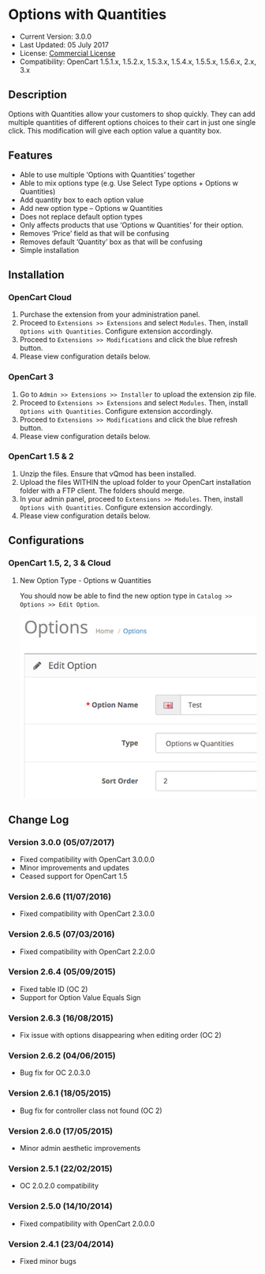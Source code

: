 # Options with Quantities

* Current Version: 3.0.0
* Last Updated: 05 July 2017
* License: [Commercial License][1]
* Compatibility: OpenCart 1.5.1.x, 1.5.2.x, 1.5.3.x, 1.5.4.x, 1.5.5.x, 1.5.6.x, 2.x, 3.x


[1]: https://www.marketinsg.com/usage-license

## Description

Options with Quantities allow your customers to shop quickly. They can add multiple quantities of different options choices to their cart in just one single click. This modification will give each option value a quantity box.

## Features

* Able to use multiple ‘Options with Quantities’ together
* Able to mix options type (e.g. Use Select Type options + Options w Quantities)
* Add quantity box to each option value
* Add new option type – Options w Quantities
* Does not replace default option types
* Only affects products that use ‘Options w Quantities’ for their option.
* Removes ‘Price’ field as that will be confusing
* Removes default ‘Quantity’ box as that will be confusing
* Simple installation

## Installation

### OpenCart Cloud

1. Purchase the extension from your administration panel.
2. Proceed to `Extensions >> Extensions` and select `Modules`. Then, install `Options with Quantities`. Configure extension accordingly.
3. Proceed to `Extensions >> Modifications` and click the blue refresh button.
4. Please view configuration details below.

### OpenCart 3

1. Go to `Admin >> Extensions >> Installer` to upload the extension zip file.
2. Proceed to `Extensions >> Extensions` and select `Modules`. Then, install `Options with Quantities`. Configure extension accordingly.
3. Proceed to `Extensions >> Modifications` and click the blue refresh button.
4. Please view configuration details below.

### OpenCart 1.5 & 2

1. Unzip the files. Ensure that vQmod has been installed.
2. Upload the files WITHIN the upload folder to your OpenCart installation folder with a FTP client. The folders should merge.
3. In your admin panel, proceed to `Extensions >> Modules`. Then, install `Options with Quantities`. Configure extension accordingly.
4. Please view configuration details below.

## Configurations

### OpenCart 1.5, 2, 3 & Cloud

1. New Option Type - Options w Quantities

	You should now be able to find the new option type in `Catalog >> Options >> Edit Option`.

	![Screenshot](images/options_with_quantities/image-1.png)

## Change Log

### Version 3.0.0 (05/07/2017)
* Fixed compatibility with OpenCart 3.0.0.0
* Minor improvements and updates
* Ceased support for OpenCart 1.5
### Version 2.6.6 (11/07/2016)
* Fixed compatibility with OpenCart 2.3.0.0
### Version 2.6.5 (07/03/2016)
* Fixed compatibility with OpenCart 2.2.0.0
### Version 2.6.4 (05/09/2015)
* Fixed table ID (OC 2)
* Support for Option Value Equals Sign
### Version 2.6.3 (16/08/2015)
* Fix issue with options disappearing when editing order (OC 2)
### Version 2.6.2 (04/06/2015)
* Bug fix for OC 2.0.3.0
### Version 2.6.1 (18/05/2015)
* Bug fix for controller class not found (OC 2)
### Version 2.6.0 (17/05/2015)
* Minor admin aesthetic improvements
### Version 2.5.1 (22/02/2015)
* OC 2.0.2.0 compatibility
### Version 2.5.0 (14/10/2014)
* Fixed compatibility with OpenCart 2.0.0.0
### Version 2.4.1 (23/04/2014)
* Fixed minor bugs